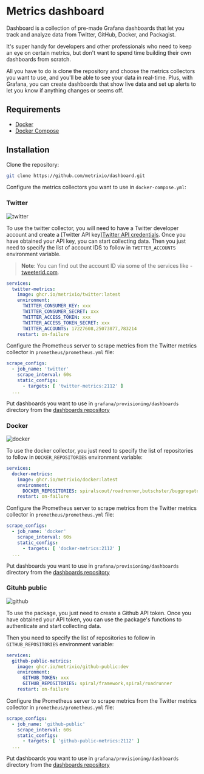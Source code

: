 # Metrics dashboard

Dashboard is a collection of pre-made Grafana dashboards that let you track and analyze data from Twitter, GitHub, Docker, and Packagist. 

It's super handy for developers and other professionals who need to keep an eye on certain metrics, but don't want to spend time building their own dashboards from scratch. 

All you have to do is clone the repository and choose the metrics collectors you want to use, and you'll be able to see your data in real-time. Plus, with Grafana, you can create dashboards that show live data and set up alerts to let you know if anything changes or seems off.

## Requirements

- [Docker](https://docs.docker.com/install/)
- [Docker Compose](https://docs.docker.com/compose/install/)

## Installation

Clone the repository:

```bash
git clone https://github.com/metrixio/dashboard.git
```

Configure the metrics collectors you want to use in `docker-compose.yml`:

### Twitter

![twitter](https://user-images.githubusercontent.com/773481/209433204-d3a5efb4-80f8-495b-bfbf-f4806f4d094b.png)

To use the twitter collector, you will need to have a Twitter developer account and create
a [Twitter API key][Twitter API credentials](https://developer.twitter.com/en/docs/basics/authentication/guides/access-tokens.html).
Once you have obtained your API key, you can start collecting data. Then you just need to specify the list of
account IDS to follow in `TWITTER_ACCOUNTS` environment variable.

> **Note**:
> You can find out the account ID via some of the services like - [tweeterid.com](https://tweeterid.com/).

```yaml
services:
  twitter-metrics:
    image: ghcr.io/metrixio/twitter:latest
    environment:
      TWITTER_CONSUMER_KEY: xxx
      TWITTER_CONSUMER_SECRET: xxx
      TWITTER_ACCESS_TOKEN: xxx
      TWITTER_ACCESS_TOKEN_SECRET: xxx
      TWITTER_ACCOUNTS: 17227608,25073877,783214
    restart: on-failure
```

Configure the Prometheus server to scrape metrics from the Twitter metrics collector in `prometheus/prometheus.yml`
file:

```yaml
scrape_configs:
  - job_name: 'twitter'
    scrape_interval: 60s
    static_configs:
      - targets: [ 'twitter-metrics:2112' ]
  ...
```

Put dashboards you want to use in `grafana/provisioning/dashboards` directory from
the [dashboards repository](https://github.com/metrixio/twitter/tree/master/grafana)

### Docker

![docker](https://user-images.githubusercontent.com/773481/209433247-decbb4f6-e722-4862-8063-d4e4f0bf3c29.png)

To use the docker collector, you just need to specify the list of repositories to follow in `DOCKER_REPOSITORIES`
environment variable:

```yaml
services:
  docker-metrics:
    image: ghcr.io/metrixio/docker:latest
    environment:
      DOCKER_REPOSITORIES: spiralscout/roadrunner,butschster/buggregator
    restart: on-failure
```

Configure the Prometheus server to scrape metrics from the Twitter metrics collector in `prometheus/prometheus.yml`
file:

```yaml
scrape_configs:
  - job_name: 'docker'
    scrape_interval: 60s
    static_configs:
      - targets: [ 'docker-metrics:2112' ]
  ...
```

Put dashboards you want to use in `grafana/provisioning/dashboards` directory from
the [dashboards repository](https://github.com/metrixio/docker/tree/master/grafana)

### Gituhb public

![github](https://user-images.githubusercontent.com/773481/209463759-1a359047-3263-454b-b8ae-3444b5102bc8.png)

To use the package, you just need to create a Github API token. Once you have
obtained your API token, you can use the package's functions to authenticate and start collecting data.

Then you need to specify the list of repositories to follow in `GITHUB_REPOSITORIES` environment variable:

```yaml
services:
  github-public-metrics:
    image: ghcr.io/metrixio/github-public:dev
    environment:
      GITHUB_TOKEN: xxx
      GITHUB_REPOSITORIES: spiral/framework,spiral/roadrunner
    restart: on-failure
```

Configure the Prometheus server to scrape metrics from the Twitter metrics collector in `prometheus/prometheus.yml`
file:

```yaml
scrape_configs:
  - job_name: 'github-public'
    scrape_interval: 60s
    static_configs:
      - targets: [ 'github-public-metrics:2112' ]
  ...
```

Put dashboards you want to use in `grafana/provisioning/dashboards` directory from
the [dashboards repository](https://github.com/metrixio/github-public/tree/master/grafana)
